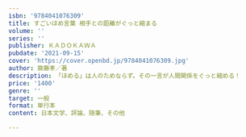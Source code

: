 ```yaml
---
isbn: '9784041076309'
title: すごいほめ言葉 相手との距離がぐっと縮まる
volume: ''
series: ''
publisher: ＫＡＤＯＫＡＷＡ
pubdate: '2021-09-15'
cover: 'https://cover.openbd.jp/9784041076309.jpg'
author: 齋藤孝／著
description: 「ほめる」は人のためならず。その一言が人間関係をぐっと縮める！
price: '1400'
genre: ''
target: 一般
format: 単行本
content: 日本文学、評論、随筆、その他

---
```

